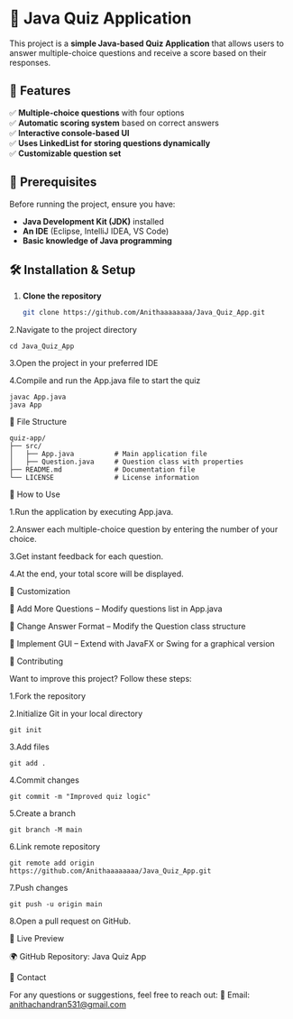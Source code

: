 # 🎯 Java Quiz Application

This project is a **simple Java-based Quiz Application** that allows users to answer multiple-choice questions and receive a score based on their responses. 

## 🚀 Features
✅ **Multiple-choice questions** with four options  
✅ **Automatic scoring system** based on correct answers  
✅ **Interactive console-based UI**  
✅ **Uses LinkedList for storing questions dynamically**  
✅ **Customizable question set**  

## 📌 Prerequisites
Before running the project, ensure you have:  
- **Java Development Kit (JDK)** installed  
- **An IDE** (Eclipse, IntelliJ IDEA, VS Code)  
- **Basic knowledge of Java programming**  


## 🛠 Installation & Setup

1. **Clone the repository**  
   ```sh
   git clone https://github.com/Anithaaaaaaaa/Java_Quiz_App.git
2.Navigate to the project directory
```
cd Java_Quiz_App
```
3.Open the project in your preferred IDE

4.Compile and run the App.java file to start the quiz
```
javac App.java
java App
```


📂 File Structure
```
quiz-app/
├── src/
│   ├── App.java          # Main application file
│   ├── Question.java     # Question class with properties
├── README.md             # Documentation file
└── LICENSE               # License information
```


🎯 How to Use

1.Run the application by executing App.java.

2.Answer each multiple-choice question by entering the number of your choice.

3.Get instant feedback for each question.

4.At the end, your total score will be displayed.


🔧 Customization

🔹 Add More Questions – Modify questions list in App.java

🔹 Change Answer Format – Modify the Question class structure

🔹 Implement GUI – Extend with JavaFX or Swing for a graphical version


🤝 Contributing

Want to improve this project? Follow these steps:

1.Fork the repository

2.Initialize Git in your local directory
```
git init
```
3.Add files
```
git add .
```
4.Commit changes
```
git commit -m "Improved quiz logic"
```
5.Create a branch
```
git branch -M main
```
6.Link remote repository
```
git remote add origin https://github.com/Anithaaaaaaaa/Java_Quiz_App.git
```
7.Push changes
```
git push -u origin main
```
8.Open a pull request on GitHub.


🔗 Live Preview

🌍 GitHub Repository: Java Quiz App


📩 Contact

For any questions or suggestions, feel free to reach out:
📧 Email: anithachandran531@gmail.com

